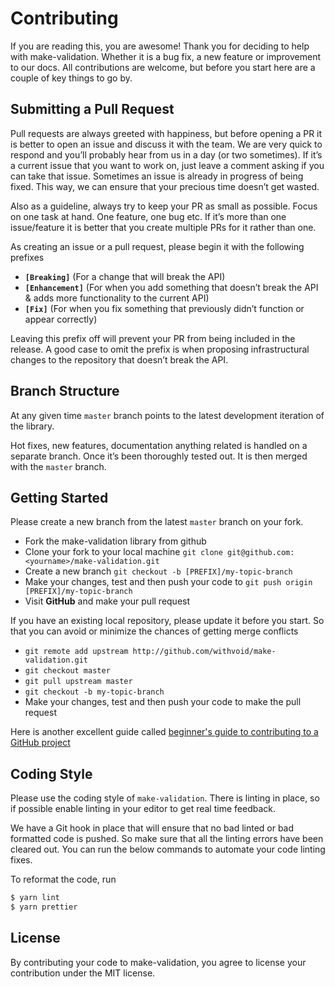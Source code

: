 # Contributing

If you are reading this, you are awesome! Thank you for deciding to help with
make-validation. Whether it is a bug fix, a new feature or improvement to our
docs. All contributions are welcome, but before you start here are a couple of
key things to go by.

## Submitting a Pull Request

Pull requests are always greeted with happiness, but before opening a PR it is
better to open an issue and discuss it with the team. We are very quick to
respond and you’ll probably hear from us in a day (or two sometimes). If it’s
a current issue that you want to work on, just leave a comment asking if you
can take that issue. Sometimes an issue is already in progress of being fixed.
This way, we can ensure that your precious time doesn’t get wasted.

Also as a guideline, always try to keep your PR as small as possible. Focus on
one task at hand. One feature, one bug etc. If it’s more than one issue/feature
it is better that you create multiple PRs for it rather than one.

As creating an issue or a pull request, please begin it with the following
prefixes

- **`[Breaking]`** (For a change that will break the API)
- **`[Enhancement]`** (For when you add something that doesn’t break the API &
  adds more functionality to the current API)
- **`[Fix]`** (For when you fix something that previously didn’t function or
  appear correctly)

Leaving this prefix off will prevent your PR from being included in the release.
A good case to omit the prefix is when proposing infrastructural changes to the
repository that doesn’t break the API.

## Branch Structure

At any given time `master` branch points to the latest development iteration of
the library.

Hot fixes, new features, documentation anything related is handled on a
separate branch. Once it’s been thoroughly tested out. It is then merged
with the `master` branch.

## Getting Started

Please create a new branch from the latest `master` branch on your fork.

- Fork the make-validation library from github
- Clone your fork to your local machine `git clone git@github.com:<yourname>/make-validation.git`
- Create a new branch `git checkout -b [PREFIX]/my-topic-branch`
- Make your changes, test and then push your code to `git push origin [PREFIX]/my-topic-branch`
- Visit **GitHub** and make your pull request

If you have an existing local repository, please update it before you start.
So that you can avoid or minimize the chances of getting merge conflicts

- `git remote add upstream http://github.com/withvoid/make-validation.git`
- `git checkout master`
- `git pull upstream master`
- `git checkout -b my-topic-branch`
- Make your changes, test and then push your code to make the pull request

Here is another excellent guide called [beginner's guide to contributing to a GitHub project](https://akrabat.com/the-beginners-guide-to-contributing-to-a-github-project/)

## Coding Style

Please use the coding style of `make-validation`. There is linting in place,
so if possible enable linting in your editor to get real time feedback.

We have a Git hook in place that will ensure that no bad linted or bad formatted
code is pushed. So make sure that all the linting errors have been cleared out.
You can run the below commands to automate your code linting fixes.

To reformat the code, run

```js
$ yarn lint
$ yarn prettier
```

## License

By contributing your code to make-validation, you agree to license your
contribution under the MIT license.
